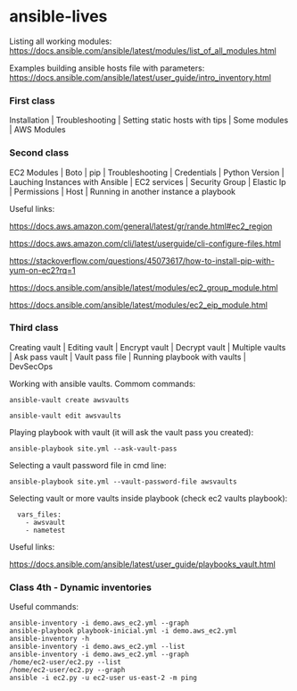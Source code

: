 # ansible-lives

Listing all working modules: https://docs.ansible.com/ansible/latest/modules/list_of_all_modules.html

Examples building ansible hosts file with parameters: https://docs.ansible.com/ansible/latest/user_guide/intro_inventory.html

### First class

Installation | Troubleshooting | Setting static hosts with tips | Some modules | AWS Modules

### Second class

EC2 Modules | Boto | pip | Troubleshooting | Credentials | Python Version | Lauching Instances with Ansible | EC2 services | Security Group | Elastic Ip | Permissions | Host | Running in another instance a playbook 

Useful links: 

https://docs.aws.amazon.com/general/latest/gr/rande.html#ec2_region

https://docs.aws.amazon.com/cli/latest/userguide/cli-configure-files.html

https://stackoverflow.com/questions/45073617/how-to-install-pip-with-yum-on-ec2?rq=1

https://docs.ansible.com/ansible/latest/modules/ec2_group_module.html

https://docs.ansible.com/ansible/latest/modules/ec2_eip_module.html

### Third class

Creating vault | Editing vault | Encrypt vault | Decrypt vault | Multiple vaults | Ask pass vault | Vault pass file | Running playbook with vaults | DevSecOps

Working with ansible vaults. Commom commands:

`ansible-vault create awsvaults`

`ansible-vault edit awsvaults`

Playing playbook with vault (it will ask the vault pass you created):

`ansible-playbook site.yml --ask-vault-pass`

Selecting a vault password file in cmd line:

`ansible-playbook site.yml --vault-password-file awsvaults`

Selecting vault or more vaults inside playbook (check ec2 vaults playbook):

```
  vars_files:
    - awsvault
    - nametest  
```

Useful links:

https://docs.ansible.com/ansible/latest/user_guide/playbooks_vault.html

### Class 4th - Dynamic inventories

Useful commands:

```
ansible-inventory -i demo.aws_ec2.yml --graph
ansible-playbook playbook-inicial.yml -i demo.aws_ec2.yml
ansible-inventory -h
ansible-inventory -i demo.aws_ec2.yml --list
ansible-inventory -i demo.aws_ec2.yml --graph
/home/ec2-user/ec2.py --list
/home/ec2-user/ec2.py --graph
ansible -i ec2.py -u ec2-user us-east-2 -m ping
```






